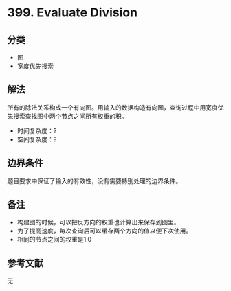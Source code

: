 # 399. Evaluate Division

## 分类
* 图
* 宽度优先搜索

## 解法
所有的除法关系构成一个有向图。用输入的数据构造有向图，查询过程中用宽度优先搜索查找图中两个节点之间所有权重的积。

* 时间复杂度：?
* 空间复杂度：?

## 边界条件
题目要求中保证了输入的有效性，没有需要特别处理的边界条件。

## 备注
* 构建图的时候，可以把反方向的权重也计算出来保存到图里。
* 为了提高速度，每次查询后可以缓存两个方向的值以便下次使用。
* 相同的节点之间的权重是1.0

## 参考文献
无